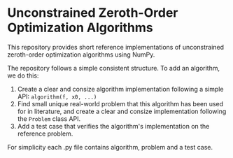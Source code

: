 # Unconstrained Zeroth-Order Optimization Algorithms

This repository provides short reference implementations of unconstrained zeroth-order optimization algorithms using NumPy.

The repository follows a simple consistent structure. To add an algorithm, we do this:
1. Create a clear and consize algorithm implementation following a simple API: `algorithm(f, x0, ...)`
2. Find small unique real-world problem that this algorithm has been used for in literature, and create a clear and consize implementation following the `Problem` class API.
3. Add a test case that verifies the algorithm's implementation on the reference problem.

For simplicity each .py file contains algorithm, problem and a test case.
